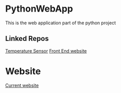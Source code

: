 # PythonWebApp
This is the web application part of the python project
## Linked Repos
<a href="https://github.com/SmoothWin/PythonTemperatureSensor">Temperature Sensor</a>
<a href="https://github.com/SmoothWin/python-frontend">Front End website</a>
# Website
<a href="https://pythontemperaturetracker.herokuapp.com/">Current website</a>
